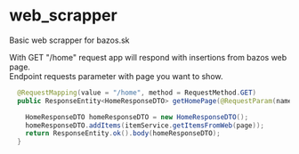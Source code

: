 # web_scrapper
Basic web scrapper for bazos.sk

With GET "/home" request app will respond with insertions from bazos web page.  
Endpoint requests parameter with page you want to show.

```java
  @RequestMapping(value = "/home", method = RequestMethod.GET)
  public ResponseEntity<HomeResponseDTO> getHomePage(@RequestParam(name = "page") int page) {

    HomeResponseDTO homeResponseDTO = new HomeResponseDTO();
    homeResponseDTO.addItems(itemService.getItemsFromWeb(page));
    return ResponseEntity.ok().body(homeResponseDTO);
  }
  ```
